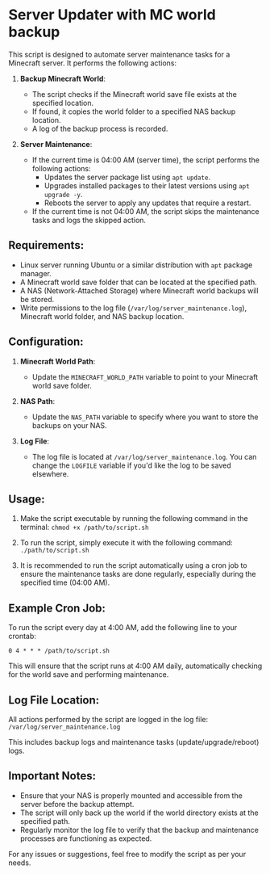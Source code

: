 Server Updater with MC world backup
===================================

This script is designed to automate server maintenance tasks for a Minecraft server. It performs the following actions:

1. **Backup Minecraft World**:
   - The script checks if the Minecraft world save file exists at the specified location.
   - If found, it copies the world folder to a specified NAS backup location.
   - A log of the backup process is recorded.

2. **Server Maintenance**:
   - If the current time is 04:00 AM (server time), the script performs the following actions:
     - Updates the server package list using `apt update`.
     - Upgrades installed packages to their latest versions using `apt upgrade -y`.
     - Reboots the server to apply any updates that require a restart.
   - If the current time is not 04:00 AM, the script skips the maintenance tasks and logs the skipped action.

Requirements:
-------------
- Linux server running Ubuntu or a similar distribution with `apt` package manager.
- A Minecraft world save folder that can be located at the specified path.
- A NAS (Network-Attached Storage) where Minecraft world backups will be stored.
- Write permissions to the log file (`/var/log/server_maintenance.log`), Minecraft world folder, and NAS backup location.

Configuration:
--------------
1. **Minecraft World Path**:
   - Update the `MINECRAFT_WORLD_PATH` variable to point to your Minecraft world save folder.

2. **NAS Path**:
   - Update the `NAS_PATH` variable to specify where you want to store the backups on your NAS.

3. **Log File**:
   - The log file is located at `/var/log/server_maintenance.log`. You can change the `LOGFILE` variable if you'd like the log to be saved elsewhere.

Usage:
------
1. Make the script executable by running the following command in the terminal:
   `chmod +x /path/to/script.sh`

2. To run the script, simply execute it with the following command:
   `./path/to/script.sh`

3. It is recommended to run the script automatically using a cron job to ensure the maintenance tasks are done regularly, especially during the specified time (04:00 AM).

Example Cron Job:
------------------
To run the script every day at 4:00 AM, add the following line to your crontab:

`0 4 * * * /path/to/script.sh`

This will ensure that the script runs at 4:00 AM daily, automatically checking for the world save and performing maintenance.

Log File Location:
------------------
All actions performed by the script are logged in the log file:
`/var/log/server_maintenance.log`

This includes backup logs and maintenance tasks (update/upgrade/reboot) logs.

Important Notes:
----------------
- Ensure that your NAS is properly mounted and accessible from the server before the backup attempt.
- The script will only back up the world if the world directory exists at the specified path.
- Regularly monitor the log file to verify that the backup and maintenance processes are functioning as expected.

For any issues or suggestions, feel free to modify the script as per your needs.

